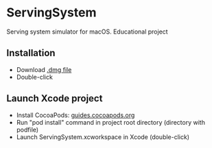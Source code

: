 # ServingSystem

Serving system simulator for macOS.
Educational project

## Installation

- Download <a id="raw-url" href="https://github.com/panandafog/ServingSystem/tree/master/Products/ServingSystem.dng">.dmg file</a>
- Double-click

## Launch Xcode project

- Install CocoaPods: [guides.cocoapods.org](https://guides.cocoapods.org/using/getting-started.html)
- Run "pod install" command in project root directory (directory with podfile)
- Launch ServingSystem.xcworkspace in Xcode (double-click)
